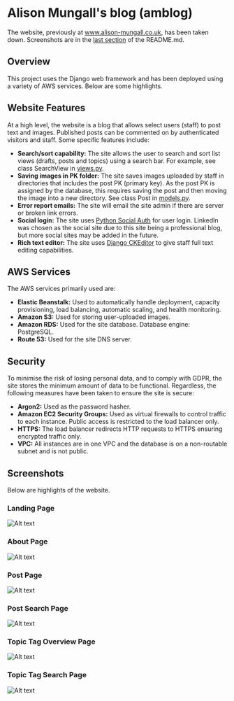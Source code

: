 # Alison Mungall's blog (amblog)

The website, previously at www.alison-mungall.co.uk, has been taken down. 
Screenshots are in the [last section](##Screenshots) of the README.md.

## Overview

This project uses the Django web framework and has been deployed using a variety
of AWS services. Below are some highlights.

## Website Features
At a high level, the website is a blog that allows select users (staff) to post
text and images. Published posts can be commented on by authenticated visitors
and staff. Some specific features include:
-   **Search/sort capability:** The site allows the user to search and sort list
    views (drafts, posts and topics) using a search bar. For example, see
    class SearchView in
    [views.py](blog/views.py).
-   **Saving images in PK folder:** The site saves images uploaded by staff in
    directories that includes the post PK (primary key). As the post PK is
    assigned by the database, this requires saving the post and then moving
    the image into a new directory. See class Post in
    [models.py](blog/models.py).
-   **Error report emails:** The site will email the site admin if there are
    server or broken link errors.
-   **Social login:** The site uses
    [Python Social Auth](https://github.com/python-social-auth) for user login.
    LinkedIn was chosen as the social site due to this site being a
    professional blog, but more social sites may be added in the future.
-   **Rich text editor:** The site uses
    [Django CKEditor](https://github.com/django-ckeditor/django-ckeditor) to
    give staff full text editing capabilities.

## AWS Services
The AWS services primarily used are:
-   **Elastic Beanstalk:** Used to automatically handle deployment, capacity
    provisioning, load balancing, automatic scaling, and health monitoring.
-   **Amazon S3:** Used for storing user-uploaded images.
-   **Amazon RDS:** Used for the site database. Database engine: PostgreSQL.
-   **Route 53:** Used for the site DNS server.

## Security
To minimise the risk of losing personal data, and to comply
with GDPR, the site stores the minimum amount of data to be functional.
Regardless, the following measures have been taken to ensure the site
is secure:
-   **Argon2:** Used as the password hasher.
-   **Amazon EC2 Security Groups:** Used as virtual firewalls to control
    traffic to each instance. Public access is restricted to the load
    balancer only.
-   **HTTPS:** The load balancer redirects HTTP requests to HTTPS
    ensuring encrypted traffic only.
-   **VPC:** All instances are in one VPC and the database is
    on a non-routable subnet and is not public.

## Screenshots
Below are highlights of the website.
### Landing Page
![Alt text](screenshots/landing_page.png?raw=true "Landing Page")
### About Page
![Alt text](screenshots/about_page.png?raw=true "About Page")
### Post Page
![Alt text](screenshots/post_page.png?raw=true "Post Page")
### Post Search Page
![Alt text](screenshots/post_search_page.png?raw=true "Post Search Page")
### Topic Tag Overview Page
![Alt text](
    screenshots/topic_tag_overview_page.png?raw=true "Topic Tag Overview Page")
### Topic Tag Search Page
![Alt text](
    screenshots/topic_tag_search_page.png?raw=true "Topic Tag Search Page")